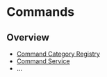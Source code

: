 # Commands

## Overview

-   [Command Category Registry](command_category_registry.md)
-   [Command Service](command_service.md)
-   ...
